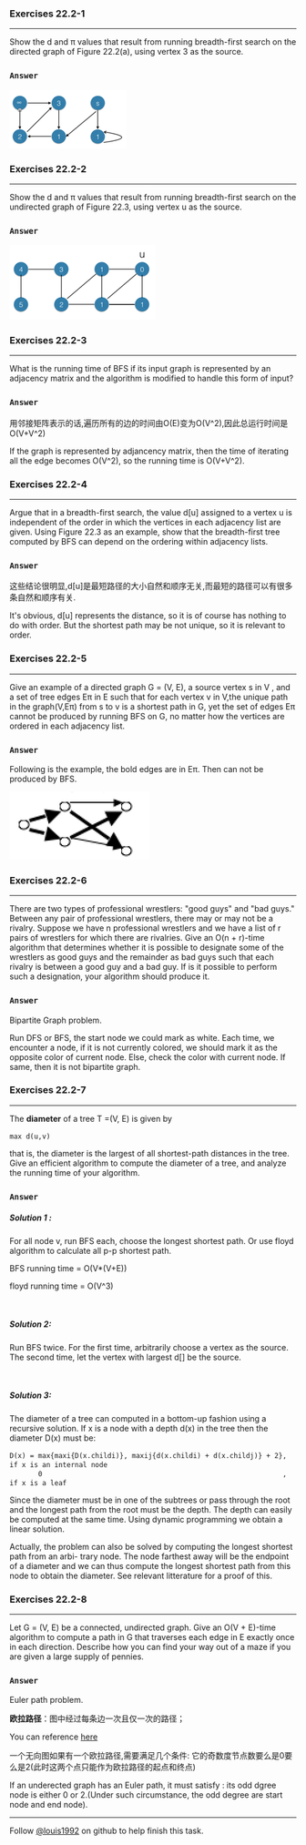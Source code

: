 ### Exercises 22.2-1
***
Show the d and π values that result from running breadth-first search on the directed graph of Figure 22.2(a), using vertex 3 as the source.


### `Answer`
![](./repo/s2/1.png)

### Exercises 22.2-2
***
Show the d and π values that result from running breadth-first search on the undirected graph
of Figure 22.3, using vertex u as the source.

### `Answer`
![](./repo/s2/2.png)

### Exercises 22.2-3
***
What is the running time of BFS if its input graph is represented by an adjacency matrix and the algorithm is modified to handle this form of input?


### `Answer`
用邻接矩阵表示的话,遍历所有的边的时间由O(E)变为O(V^2),因此总运行时间是O(V+V^2)

If the graph is represented by adjancency matrix, then the time of iterating all the edge becomes O(V^2), so the running time is O(V+V^2).

### Exercises 22.2-4
***
Argue that in a breadth-first search, the value d[u] assigned to a vertex u is independent of the order in which the vertices in each adjacency list are given. Using Figure 22.3 as an example, show that the breadth-first tree computed by BFS can depend on the ordering within adjacency lists.


### `Answer`
这些结论很明显,d[u]是最短路径的大小自然和顺序无关,而最短的路径可以有很多条自然和顺序有关.

It's obvious, d[u] represents the distance, so it is of course has nothing to do with order. But the shortest path may be not unique, so it is relevant to order.
			
			
### Exercises 22.2-5
***
Give an example of a directed graph G = (V, E), a source vertex s in V , and a set of tree edges Eπ in E such that for each vertex v in V,the unique path in the graph(V,Eπ) from s to v is a shortest path in G, yet the set of edges Eπ cannot be produced by running BFS on G, no matter how the vertices are ordered in each adjacency list.


### `Answer`
Following is the example, the bold edges are in Eπ. Then can not be produced by BFS.

![](./repo/s2/3.png)

### Exercises 22.2-6
***
There are two types of professional wrestlers: "good guys" and "bad guys." Between any pair of professional wrestlers, there may or may not be a rivalry. Suppose we have n professional wrestlers and we have a list of r pairs of wrestlers for which there are rivalries. Give an O(n + r)-time algorithm that determines whether it is possible to designate some of the wrestlers as good guys and the remainder as bad guys such that each rivalry is between a good guy and a bad guy. If is it possible to perform such a designation, your algorithm should produce it.

### `Answer`
Bipartite Graph problem. 

Run DFS or BFS, the start node we could mark as white. Each time, we encounter a node, if it is not currently colored, we should mark it as the opposite color of current node. Else, check the color with current node. If same, then it is not bipartite graph.


### Exercises 22.2-7
***
The **diameter** of a tree T =(V, E) is given by

	max d(u,v)
that is, the diameter is the largest of all shortest-path distances in the tree. Give an efficient algorithm to compute the diameter of a tree, and analyze the running time of your algorithm.

### `Answer`

##### Solution 1 :

For all node v, run BFS each, choose the longest shortest path. Or use floyd algorithm to calculate all p-p shortest path.

BFS running time = O(V*(V+E))

floyd running time = O(V^3)

<br />

##### Solution 2:

Run BFS twice. For the first time, arbitrarily choose a vertex as the source. The second time, let the vertex with largest d[] be the source.

<br />

##### Solution 3:

The diameter of a tree can computed in a bottom-up fashion using a recursive solution. If x is a node with a depth d(x) in the tree then the diameter D(x) must be:

	D(x) = max{maxi{D(x.childi)}, maxij{d(x.childi) + d(x.childj)} + 2}, if x is an internal node
		   0 														   , if x is a leaf
Since the diameter must be in one of the subtrees or pass through the root and the longest path from the root must be the depth. The depth can easily be computed at the same time. Using dynamic programming we obtain a linear solution.

Actually, the problem can also be solved by computing the longest shortest path from an arbi- trary node. The node farthest away will be the endpoint of a diameter and we can thus compute the longest shortest path from this node to obtain the diameter. See relevant litterature for a proof of this.


### Exercises 22.2-8
***
Let G = (V, E) be a connected, undirected graph. Give an O(V + E)-time algorithm to compute a path in G that traverses each edge in E exactly once in each direction. Describe how you can find your way out of a maze if you are given a large supply of pennies.

### `Answer`
Euler path problem.

**欧拉路径**：图中经过每条边一次且仅一次的路径；

 You can reference [here](https://github.com/gzc/sgu/blob/master/100-199/101.cpp)

一个无向图如果有一个欧拉路径,需要满足几个条件: 它的奇数度节点数要么是0要么是2(此时这两个点只能作为欧拉路径的起点和终点)

If an underected graph has an Euler path, it must satisfy : its odd dgree node is either 0 or 2.(Under such circumstance, the odd degree are start node and end node).

***
Follow [@louis1992](https://github.com/gzc) on github to help finish this task.

